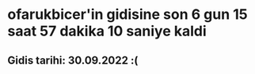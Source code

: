 # ofarukbicer'in gidisine son 6 gun 15 saat 57 dakika 10 saniye kaldi

## Gidis tarihi: 30.09.2022 :(